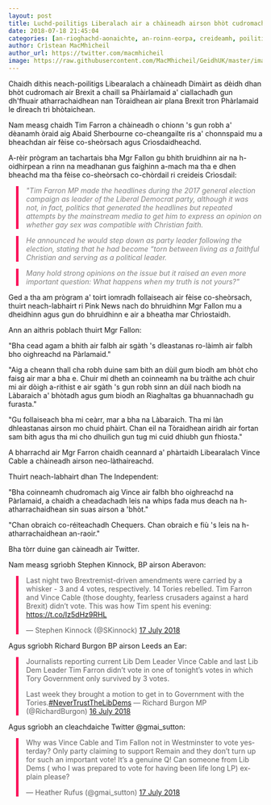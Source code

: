 ```yaml
---
layout: post
title: Luchd-poilitigs Liberalach air a chàineadh airson bhòt cudromach air Brexit a chaill
date: 2018-07-18 21:45:04
categories: [an-rioghachd-aonaichte, an-roinn-eorpa, creideamh, poilitigs]
author: Crìstean MacMhìcheil
author_url: https://twitter.com/macmhicheil
image: https://raw.githubusercontent.com/MacMhicheil/GeidhUK/master/images/2018-07-18-luchd-poilitigs-liberalach-air-a-chaineadh-airson-bhot-cudromach-air-brexit-a-chaill.jpg
---
```


Chaidh dithis neach-poilitigs Libearalach a chàineadh Dimàirt as dèidh dhan bhòt cudromach air Brexit a chaill sa Phàirlamaid a' ciallachadh gun dh'fhuair atharrachaidhean nan Tòraidhean air plana Brexit tron Phàrlamaid le dìreach trì bhòtaichean.

<!--more-->

Nam measg chaidh Tim Farron a chàineadh o chionn 's gun robh a' dèanamh òraid aig Abaid Sherbourne co-cheangailte ris a' chonnspaid mu a bheachdan air fèise co-sheòrsach agus Crìosdaidheachd.

A-rèir prògram an tachartais bha Mgr Fallon gu bhith bruidhinn air na h-oidhirpean a rinn na meadhanan gus faighinn a-mach ma tha e dhen bheachd ma tha fèise co-sheòrsach co-chòrdail ri creideis Crìosdail:

<p style="margin-left: 15px; padding-left: 15px; border-left: 5px solid #fb135b;"><span style="color: #808080;"><em>"Tim Farron MP made the headlines during the 2017 general election campaign as leader of the Liberal Democrat party, although it was not, in fact, politics that generated the headlines but repeated attempts by the mainstream media to get him to express an opinion on whether gay sex was compatible with Christian faith.</em></span></p>
<p style="margin-left: 15px; padding-left: 15px; border-left: 5px solid #fb135b;"><span style="color: #808080;"><em>He announced he would step down as party leader following the election, stating that he had become “torn between living as a faithful Christian and serving as a political leader.</em></span></p>
<p style="margin-left: 15px; padding-left: 15px; border-left: 5px solid #fb135b;"><span style="color: #808080;"><em>Many hold strong opinions on the issue but it raised an even more important question: What happens when my truth is not yours?"</em></span></p>

Ged a tha am prògram a' toirt iomradh follaiseach air fèise co-sheòrsach, thuirt neach-labhairt ri Pink News nach do bhruidhinn Mgr Fallon mu a dheidhinn agus gun do bhruidhinn e air a bheatha mar Chrìostaidh.

Ann an aithris poblach thuirt Mgr Fallon:

"Bha cead agam a bhith air falbh air sgàth 's dleastanas ro-làimh air falbh bho oighreachd na Pàrlamaid."

"Aig a cheann thall cha robh duine sam bith an dùil gum biodh am bhòt cho faisg air mar a bha e. Chuir mi dheth an coinneamh na bu tràithe ach chuir mi air dòigh a-rithist e air sgàth 's gun robh sinn an dùil nach biodh na Làbaraich a' bhòtadh agus gum biodh an Riaghaltas ga bhuannachadh gu furasta."

"Gu follaiseach bha mi ceàrr, mar a bha na Làbaraich. Tha mi làn dhleastanas airson mo chuid phàirt. Chan eil na Tòraidhean airidh air fortan sam bith agus tha mi cho dhuilich gun tug mi cuid dhiubh gun fhiosta."

A bharrachd air Mgr Farron chaidh ceannard a' phàrtaidh Libearalach Vince Cable a chàineadh airson neo-làthaireachd.

Thuirt neach-labhairt dhan The Independent:

"Bha coinneamh chudromach aig Vince air falbh bho oighreachd na Pàrlamaid, a chaidh a cheadachadh leis na whips fada mus deach na h-atharrachaidhean sin suas airson a 'bhòt."

"Chan obraich co-réiteachadh Chequers. Chan obraich e fiù 's leis na h-atharrachaidhean an-raoir."

Bha tòrr duine gan càineadh air Twitter.

Nam measg sgrìobh Stephen Kinnock, BP airson Aberavon:

<blockquote class="twitter-tweet" style="margin-left: 15px; padding-left: 15px; border-left: 5px solid #fb135b;" data-lang="en-gb">
<p dir="ltr" lang="en">Last night two Brextremist-driven amendments were carried by a whisker - 3 and 4 votes, respectively. 14 Tories rebelled. Tim Farron and Vince Cable (those doughty, fearless crusaders against a hard Brexit) didn’t vote. This was how Tim spent his evening: <a href="https://t.co/Iz5dHz9RHL">https://t.co/Iz5dHz9RHL</a></p>
— Stephen Kinnock (@SKinnock) <a href="https://twitter.com/SKinnock/status/1019099875311542272?ref_src=twsrc%5Etfw">17 July 2018</a></blockquote>

Agus sgrìobh Richard Burgon BP airson Leeds an Ear:
<blockquote class="twitter-tweet" style="margin-left: 15px; padding-left: 15px; border-left: 5px solid #fb135b;" data-lang="en-gb">
<p dir="ltr" lang="en">Journalists reporting current Lib Dem Leader Vince Cable and last Lib Dem Leader Tim Farron didn’t vote in one of tonight’s votes in which Tory Government only survived by 3 votes.</p>
Last week they brought a motion to get in to Government with the Tories.<a href="https://twitter.com/hashtag/NeverTrustTheLibDems?src=hash&amp;ref_src=twsrc%5Etfw">#NeverTrustTheLibDems</a>
— Richard Burgon MP (@RichardBurgon) <a href="https://twitter.com/RichardBurgon/status/1018980120223199233?ref_src=twsrc%5Etfw">16 July 2018</a></blockquote>

Agus sgrìobh an cleachdaiche Twitter @gmai_sutton:

<blockquote class="twitter-tweet" style="margin-left: 15px; padding-left: 15px; border-left: 5px solid #fb135b;" data-lang="en-gb">
<p dir="ltr" lang="en">Why was Vince Cable and Tim Fallon not in Westminster to vote yesterday? Only party claiming to support Remain and they don’t turn up for such an important vote! It’s a genuine Q! Can someone from Lib Dems ( who I was prepared to vote for having been life long LP) explain please?</p>
— Heather Rufus (@gmai_sutton) <a href="https://twitter.com/gmai_sutton/status/1019118944605671424?ref_src=twsrc%5Etfw">17 July 2018</a></blockquote>
